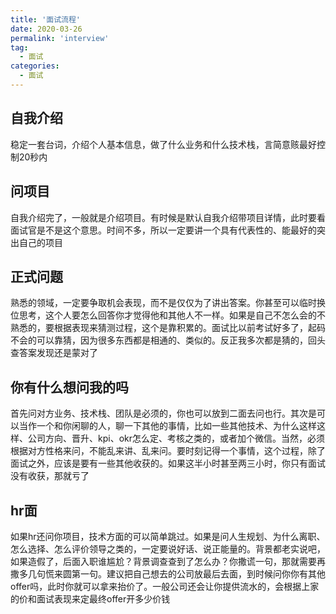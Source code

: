 ```yaml
---
title: '面试流程'
date: 2020-03-26
permalink: 'interview'
tag:
  - 面试
categories:
  - 面试
---
```


## 自我介绍

稳定一套台词，介绍个人基本信息，做了什么业务和什么技术栈，言简意赅最好控制20秒内

## 问项目

自我介绍完了，一般就是介绍项目。有时候是默认自我介绍带项目详情，此时要看面试官是不是这个意思。时间不多，所以一定要讲一个具有代表性的、能最好的突出自己的项目

## 正式问题

熟悉的领域，一定要争取机会表现，而不是仅仅为了讲出答案。你甚至可以临时换位思考，这个人要怎么回答你才觉得他和其他人不一样。如果是自己不怎么会的不熟悉的，要根据表现来猜测过程，这个是靠积累的。面试比以前考试好多了，起码不会的可以靠猜，因为很多东西都是相通的、类似的。反正我多次都是猜的，回头查答案发现还是蒙对了

## 你有什么想问我的吗

首先问对方业务、技术栈、团队是必须的，你也可以放到二面去问也行。其次是可以当作一个和你闲聊的人，聊一下其他的事情，比如一些其他技术、为什么这样这样、公司方向、晋升、kpi、okr怎么定、考核之类的，或者加个微信。当然，必须根据对方性格来问，不能乱来讲、乱来问。要时刻记得一个事情，这个过程，除了面试之外，应该是要有一些其他收获的。如果这半小时甚至两三小时，你只有面试没有收获，那就亏了

## hr面

如果hr还问你项目，技术方面的可以简单跳过。如果是问人生规划、为什么离职、怎么选择、怎么评价领导之类的，一定要说好话、说正能量的。背景都老实说吧，如果造假了，后面入职谁尴尬？背景调查查到了怎么办？你撒谎一句，那就需要再撒多几句慌来圆第一句。建议把自己想去的公司放最后去面，到时候问你你有其他offer吗，此时你就可以拿来抬价了。一般公司还会让你提供流水的，会根据上家的价和面试表现来定最终offer开多少价钱
